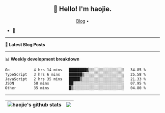 <h2 align="center">👋 Hello! I'm haojie.</h2>
<p align="center">
  <a href="https://aoyouer.com">Blog</a> •
</p>


- 🔭 


-------

**📝 Latest Blog Posts**


-------

📊 **Weekly development breakdown**
<!--START_SECTION:waka-->

```txt
Go           4 hrs 14 mins   ████████▓░░░░░░░░░░░░░░░░   34.85 %
TypeScript   3 hrs 6 mins    ██████▒░░░░░░░░░░░░░░░░░░   25.58 %
JavaScript   2 hrs 35 mins   █████▒░░░░░░░░░░░░░░░░░░░   21.33 %
JSON         58 mins         ██░░░░░░░░░░░░░░░░░░░░░░░   07.95 %
Other        35 mins         █▒░░░░░░░░░░░░░░░░░░░░░░░   04.80 %
```

<!--END_SECTION:waka-->

-------



| <img align="center" src="https://github-readme-stats.vercel.app/api?username=haojie06&show_icons=true&theme=graywhite&show_icons=true&count_private=true&include_all_commits=true&hide_border=true" alt="haojie's github stats" /> | <img align="center" src="https://github-readme-stats.vercel.app/api/top-langs/?username=haojie06&layout=compact&theme=graywhite&hide_border=true&hide=css,html" /> |
| ------------- | ------------- |


